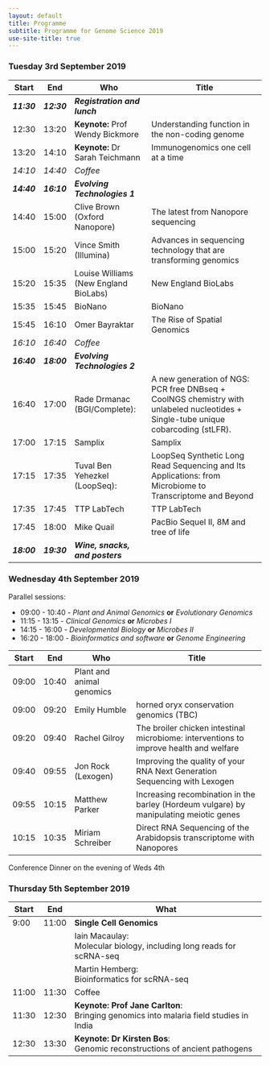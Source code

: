 ```yaml
---
layout: default
title: Programme
subtitle: Programme for Genome Science 2019
use-site-title: true
---
```


### Tuesday 3rd September 2019

__Start__|__End__|__Who__|__Title__
-------|-------|-------|-------
**_11:30_**|**_12:30_**|**_Registration and lunch_**|
12:30|13:20|**Keynote:** Prof Wendy Bickmore|Understanding function in the non-coding genome
13:20|14:10|**Keynote:** Dr Sarah Teichmann|Immunogenomics one cell at a time
*14:10*|*14:40*|*Coffee*| 
**_14:40_**|**_16:10_**|**_Evolving Technologies 1_**| 
14:40|15:00|Clive Brown (Oxford Nanopore)|The latest from Nanopore sequencing
15:00|15:20|Vince Smith (Illumina)|Advances in sequencing technology that are transforming genomics
15:20|15:35|Louise Williams (New England BioLabs)|New England BioLabs
15:35|15:45|BioNano|BioNano
15:45|16:10|Omer Bayraktar|The Rise of Spatial Genomics
*16:10*|*16:40*|*Coffee*| 
**_16:40_**|**_18:00_**|**_Evolving Technologies 2_**| 
16:40|17:00|Rade Drmanac (BGI/Complete):|A new generation of NGS: PCR free DNBseq + CoolNGS chemistry with unlabeled nucleotides + Single-tube unique cobarcoding (stLFR).
17:00|17:15|Samplix|Samplix
17:15|17:35|Tuval Ben Yehezkel (LoopSeq):|LoopSeq Synthetic Long Read Sequencing and Its Applications: from Microbiome to Transcriptome and Beyond
17:35|17:45|TTP LabTech|TTP LabTech
17:45|18:00|Mike Quail|PacBio Sequel II, 8M and tree of life
**_18:00_**|**_19:30_**|**_Wine, snacks, and posters_**|

### Wednesday 4th September 2019

Parallel sessions:
* 09:00 - 10:40 - *Plant and Animal Genomics* **or** *Evolutionary Genomics*
* 11:15 - 13:15 - *Clinical Genomics* **or** *Microbes I*
* 14:15 - 16:00 - *Developmental Biology* **or** *Microbes II*
* 16:20 - 18:00 - *Bioinformatics and software* **or** *Genome Engineering*

**Start**|**End**|**Who**|**Title**
-------|-------|-------|-------
09:00|10:40|Plant and animal genomics| 
09:00|09:20|Emily Humble|horned oryx conservation genomics (TBC)
09:20|09:40|Rachel Gilroy|The broiler chicken intestinal microbiome: interventions to improve health and welfare
09:40|09:55|Jon Rock (Lexogen)|Improving the quality of your RNA Next Generation Sequencing with Lexogen
09:55|10:15|Matthew Parker|Increasing recombination in the barley (Hordeum vulgare) by manipulating meiotic genes
10:15|10:35|Miriam Schreiber|Direct RNA Sequencing of the Arabidopsis transcriptome with Nanopores


Conference Dinner on the evening of Weds 4th

### Thursday 5th September 2019

| Start | End   | What             |
|-------|-------|------------------|
| 9:00  | 11:00 | __Single Cell Genomics__      |
|   |  | Iain Macaulay:<br>Molecular biology, including long reads for scRNA-seq      |
|   |  | Martin Hemberg:<br>Bioinformatics for scRNA-seq     |
| 11:00 | 11:30 | Coffee           |
| 11:30 | 12:30 | __Keynote: Prof Jane Carlton__: <br>Bringing genomics into malaria field studies in India |
| 12:30 | 13:30 | __Keynote: Dr Kirsten Bos__: <br>Genomic reconstructions of ancient pathogens |
